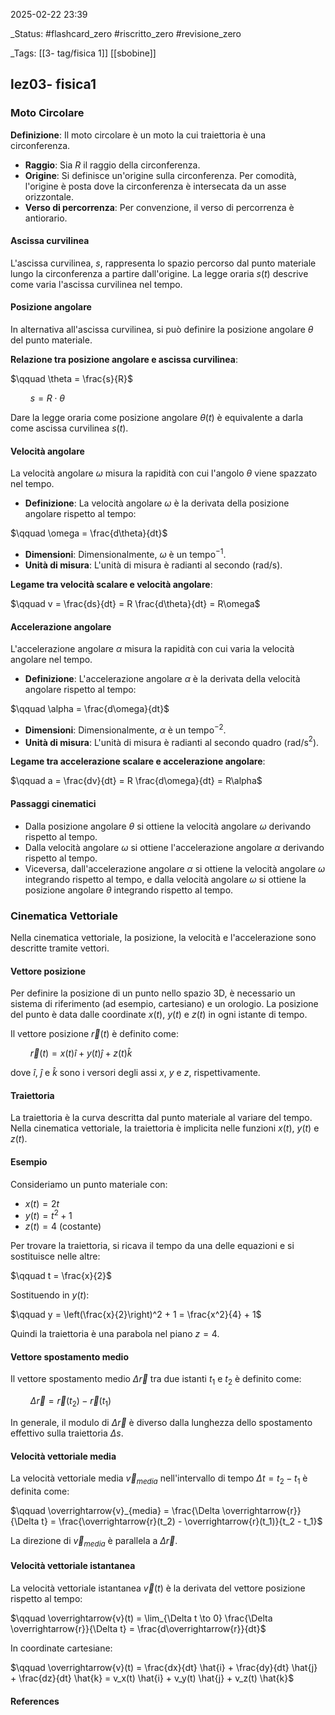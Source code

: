 2025-02-22 23:39

_Status:  #flashcard_zero    #riscritto_zero    #revisione_zero 

_Tags: [[3- tag/fisica 1]]   [[sbobine]]

## lez03- fisica1
### Moto Circolare 

**Definizione**: Il moto circolare è un moto la cui traiettoria è una circonferenza.

- **Raggio**: Sia $R$ il raggio della circonferenza.
- **Origine**: Si definisce un'origine sulla circonferenza. Per comodità, l'origine è posta dove la circonferenza è intersecata da un asse orizzontale.
- **Verso di percorrenza**: Per convenzione, il verso di percorrenza è antiorario.

#### Ascissa curvilinea

L'ascissa curvilinea, $s$, rappresenta lo spazio percorso dal punto materiale lungo la circonferenza a partire dall'origine. La legge oraria $s(t)$ descrive come varia l'ascissa curvilinea nel tempo.

#### Posizione angolare

In alternativa all'ascissa curvilinea, si può definire la posizione angolare $\theta$ del punto materiale.

**Relazione tra posizione angolare e ascissa curvilinea**:

$\qquad \theta = \frac{s}{R}$

$\qquad s = R \cdot \theta$

Dare la legge oraria come posizione angolare $\theta(t)$ è equivalente a darla come ascissa curvilinea $s(t)$.

#### Velocità angolare

La velocità angolare $\omega$ misura la rapidità con cui l'angolo $\theta$ viene spazzato nel tempo.

- **Definizione**: La velocità angolare $\omega$ è la derivata della posizione angolare rispetto al tempo:

$\qquad \omega = \frac{d\theta}{dt}$

- **Dimensioni**: Dimensionalmente, $\omega$ è un tempo$^{-1}$.
- **Unità di misura**: L'unità di misura è radianti al secondo (rad/s).

**Legame tra velocità scalare e velocità angolare**:

$\qquad v = \frac{ds}{dt} = R \frac{d\theta}{dt} = R\omega$

#### Accelerazione angolare

L'accelerazione angolare $\alpha$ misura la rapidità con cui varia la velocità angolare nel tempo.

- **Definizione**: L'accelerazione angolare $\alpha$ è la derivata della velocità angolare rispetto al tempo:

$\qquad \alpha = \frac{d\omega}{dt}$

- **Dimensioni**: Dimensionalmente, $\alpha$ è un tempo$^{-2}$.
- **Unità di misura**: L'unità di misura è radianti al secondo quadro (rad/s$^2$).

**Legame tra accelerazione scalare e accelerazione angolare**:

$\qquad a = \frac{dv}{dt} = R \frac{d\omega}{dt} = R\alpha$

#### Passaggi cinematici

- Dalla posizione angolare $\theta$ si ottiene la velocità angolare $\omega$ derivando rispetto al tempo.
- Dalla velocità angolare $\omega$ si ottiene l'accelerazione angolare $\alpha$ derivando rispetto al tempo.
- Viceversa, dall'accelerazione angolare $\alpha$ si ottiene la velocità angolare $\omega$ integrando rispetto al tempo, e dalla velocità angolare $\omega$ si ottiene la posizione angolare $\theta$ integrando rispetto al tempo.

### Cinematica Vettoriale

Nella cinematica vettoriale, la posizione, la velocità e l'accelerazione sono descritte tramite vettori.

#### Vettore posizione

Per definire la posizione di un punto nello spazio 3D, è necessario un sistema di riferimento (ad esempio, cartesiano) e un orologio. La posizione del punto è data dalle coordinate $x(t)$, $y(t)$ e $z(t)$ in ogni istante di tempo.

Il vettore posizione $\overrightarrow{r}(t)$ è definito come:

$\qquad \overrightarrow{r}(t) = x(t) \hat{i} + y(t) \hat{j} + z(t) \hat{k}$

dove $\hat{i}$, $\hat{j}$ e $\hat{k}$ sono i versori degli assi $x$, $y$ e $z$, rispettivamente.

#### Traiettoria

La traiettoria è la curva descritta dal punto materiale al variare del tempo. Nella cinematica vettoriale, la traiettoria è implicita nelle funzioni $x(t)$, $y(t)$ e $z(t)$.

#### Esempio

Consideriamo un punto materiale con:

- $x(t) = 2t$
- $y(t) = t^2 + 1$
- $z(t) = 4$ (costante)

Per trovare la traiettoria, si ricava il tempo da una delle equazioni e si sostituisce nelle altre:

$\qquad t = \frac{x}{2}$

Sostituendo in $y(t)$:

$\qquad y = \left(\frac{x}{2}\right)^2 + 1 = \frac{x^2}{4} + 1$

Quindi la traiettoria è una parabola nel piano $z = 4$.

#### Vettore spostamento medio

Il vettore spostamento medio $\Delta \overrightarrow{r}$ tra due istanti $t_1$ e $t_2$ è definito come:

$\qquad \Delta \overrightarrow{r} = \overrightarrow{r}(t_2) - \overrightarrow{r}(t_1)$

In generale, il modulo di $\Delta \overrightarrow{r}$ è diverso dalla lunghezza dello spostamento effettivo sulla traiettoria $\Delta s$.

#### Velocità vettoriale media

La velocità vettoriale media $\overrightarrow{v}_{media}$ nell'intervallo di tempo $\Delta t = t_2 - t_1$ è definita come:

$\qquad \overrightarrow{v}_{media} = \frac{\Delta \overrightarrow{r}}{\Delta t} = \frac{\overrightarrow{r}(t_2) - \overrightarrow{r}(t_1)}{t_2 - t_1}$

La direzione di $\overrightarrow{v}_{media}$ è parallela a $\Delta \overrightarrow{r}$.

#### Velocità vettoriale istantanea

La velocità vettoriale istantanea $\overrightarrow{v}(t)$ è la derivata del vettore posizione rispetto al tempo:

$\qquad \overrightarrow{v}(t) = \lim_{\Delta t \to 0} \frac{\Delta \overrightarrow{r}}{\Delta t} = \frac{d\overrightarrow{r}}{dt}$

In coordinate cartesiane:

$\qquad \overrightarrow{v}(t) = \frac{dx}{dt} \hat{i} + \frac{dy}{dt} \hat{j} + \frac{dz}{dt} \hat{k} = v_x(t) \hat{i} + v_y(t) \hat{j} + v_z(t) \hat{k}$


#### References



